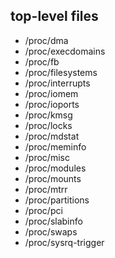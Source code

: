 ## top-level files

- /proc/dma
- /proc/execdomains
- /proc/fb
- /proc/filesystems
- /proc/interrupts
- /proc/iomem
- /proc/ioports
- /proc/kmsg
- /proc/locks
- /proc/mdstat
- /proc/meminfo
- /proc/misc
- /proc/modules
- /proc/mounts
- /proc/mtrr
- /proc/partitions
- /proc/pci
- /proc/slabinfo
- /proc/swaps
- /proc/sysrq-trigger
